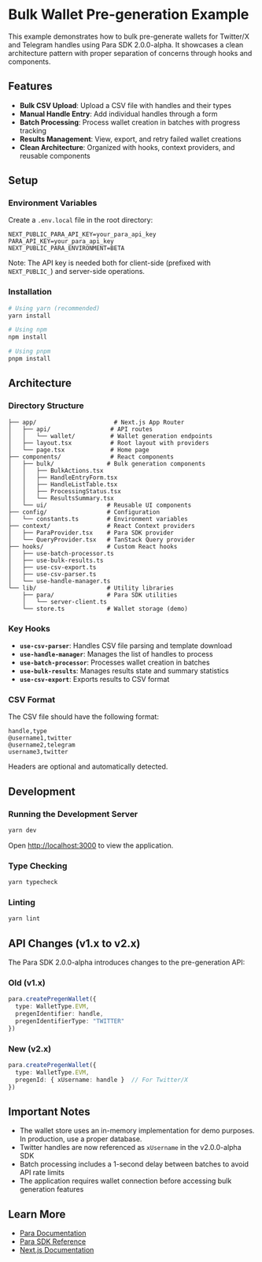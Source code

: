 # Bulk Wallet Pre-generation Example

This example demonstrates how to bulk pre-generate wallets for Twitter/X and Telegram handles using Para SDK 2.0.0-alpha. It showcases a clean architecture pattern with proper separation of concerns through hooks and components.

## Features

- **Bulk CSV Upload**: Upload a CSV file with handles and their types
- **Manual Handle Entry**: Add individual handles through a form
- **Batch Processing**: Process wallet creation in batches with progress tracking
- **Results Management**: View, export, and retry failed wallet creations
- **Clean Architecture**: Organized with hooks, context providers, and reusable components

## Setup

### Environment Variables

Create a `.env.local` file in the root directory:

```env
NEXT_PUBLIC_PARA_API_KEY=your_para_api_key
PARA_API_KEY=your_para_api_key
NEXT_PUBLIC_PARA_ENVIRONMENT=BETA
```

Note: The API key is needed both for client-side (prefixed with `NEXT_PUBLIC_`) and server-side operations.

### Installation

```bash
# Using yarn (recommended)
yarn install

# Using npm
npm install

# Using pnpm
pnpm install
```

## Architecture

### Directory Structure

```
├── app/                      # Next.js App Router
│   ├── api/                 # API routes
│   │   └── wallet/          # Wallet generation endpoints
│   ├── layout.tsx           # Root layout with providers
│   └── page.tsx             # Home page
├── components/              # React components
│   ├── bulk/               # Bulk generation components
│   │   ├── BulkActions.tsx
│   │   ├── HandleEntryForm.tsx
│   │   ├── HandleListTable.tsx
│   │   ├── ProcessingStatus.tsx
│   │   └── ResultsSummary.tsx
│   └── ui/                 # Reusable UI components
├── config/                 # Configuration
│   └── constants.ts        # Environment variables
├── context/                # React Context providers
│   ├── ParaProvider.tsx    # Para SDK provider
│   └── QueryProvider.tsx   # TanStack Query provider
├── hooks/                  # Custom React hooks
│   ├── use-batch-processor.ts
│   ├── use-bulk-results.ts
│   ├── use-csv-export.ts
│   ├── use-csv-parser.ts
│   └── use-handle-manager.ts
└── lib/                    # Utility libraries
    ├── para/               # Para SDK utilities
    │   └── server-client.ts
    └── store.ts            # Wallet storage (demo)
```

### Key Hooks

- **`use-csv-parser`**: Handles CSV file parsing and template download
- **`use-handle-manager`**: Manages the list of handles to process
- **`use-batch-processor`**: Processes wallet creation in batches
- **`use-bulk-results`**: Manages results state and summary statistics
- **`use-csv-export`**: Exports results to CSV format

### CSV Format

The CSV file should have the following format:

```csv
handle,type
@username1,twitter
@username2,telegram
username3,twitter
```

Headers are optional and automatically detected.

## Development

### Running the Development Server

```bash
yarn dev
```

Open [http://localhost:3000](http://localhost:3000) to view the application.

### Type Checking

```bash
yarn typecheck
```

### Linting

```bash
yarn lint
```

## API Changes (v1.x to v2.x)

The Para SDK 2.0.0-alpha introduces changes to the pre-generation API:

### Old (v1.x)
```typescript
para.createPregenWallet({
  type: WalletType.EVM,
  pregenIdentifier: handle,
  pregenIdentifierType: "TWITTER"
})
```

### New (v2.x)
```typescript
para.createPregenWallet({
  type: WalletType.EVM,
  pregenId: { xUsername: handle }  // For Twitter/X
})
```

## Important Notes

- The wallet store uses an in-memory implementation for demo purposes. In production, use a proper database.
- Twitter handles are now referenced as `xUsername` in the v2.0.0-alpha SDK
- Batch processing includes a 1-second delay between batches to avoid API rate limits
- The application requires wallet connection before accessing bulk generation features

## Learn More

- [Para Documentation](https://docs.getpara.com)
- [Para SDK Reference](https://github.com/getpara/para-sdk)
- [Next.js Documentation](https://nextjs.org/docs)